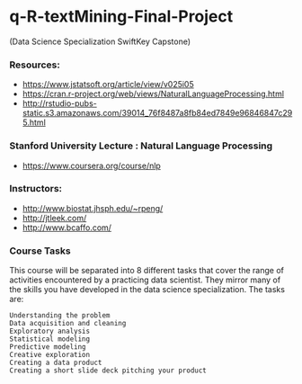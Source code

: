 # q-R-textMining-Final-Project

(Data Science Specialization SwiftKey Capstone)

### Resources:
 - https://www.jstatsoft.org/article/view/v025i05
 - https://cran.r-project.org/web/views/NaturalLanguageProcessing.html
 - http://rstudio-pubs-static.s3.amazonaws.com/39014_76f8487a8fb84ed7849e96846847c295.html
 
### Stanford University Lecture : Natural Language Processing
 - https://www.coursera.org/course/nlp

### Instructors:
  - http://www.biostat.jhsph.edu/~rpeng/
  - http://jtleek.com/
  - http://www.bcaffo.com/
 
### Course Tasks

This course will be separated into 8 different tasks that cover the range of activities encountered by a practicing data scientist. They mirror many of the skills you have developed in the data science specialization. The tasks are:

    Understanding the problem
    Data acquisition and cleaning
    Exploratory analysis
    Statistical modeling
    Predictive modeling
    Creative exploration
    Creating a data product
    Creating a short slide deck pitching your product
